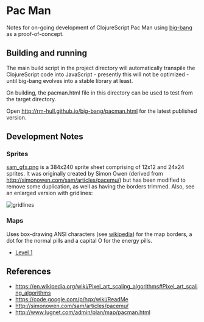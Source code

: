 # Pac Man

Notes for on-going development of ClojureScript Pac Man using 
[big-bang](https://github.com/rm-hull/big-bang) as a proof-of-concept.

## Building and running

The main build script in the project directory will automatically
transpile the ClojureScript code into JavaScript - presently this
will not be optimized - until big-bang evolves into a stable library
at least.

On building, the pacman.html file in this directory can be used to
test from the target directory.

Open http://rm-hull.github.io/big-bang/pacman.html for the latest published
version.

## Development Notes

### Sprites

[sam_gfx.png](https://github.com/rm-hull/big-bang/blob/master/examples/pacman/data/sam_gfx.png)
is a 384x240 sprite sheet comprising of 12x12 and 24x24 sprites. It was 
originally created by Simon Owen (derived from http://simonowen.com/sam/articles/pacemu/)
but has been modified to remove some duplication, as well as having the borders trimmed. 
Also, see an enlarged version with gridlines:

![gridlines](https://raw.github.com/rm-hull/big-bang/master/examples/pacman/gridlines.png)

### Maps

Uses box-drawing ANSI characters (see [wikipedia](https://en.wikipedia.org/wiki/Box-drawing_characters))
for the map borders, a dot for the normal pills and a capital O for the 
energy pills.

* [Level 1](https://raw.github.com/rm-hull/big-bang/master/examples/pacman/data/1.txt)

## References

* https://en.wikipedia.org/wiki/Pixel_art_scaling_algorithms#Pixel_art_scaling_algorithms
* https://code.google.com/p/hqx/wiki/ReadMe
* http://simonowen.com/sam/articles/pacemu/
* http://www.lugnet.com/admin/plan/map/pacman.html
